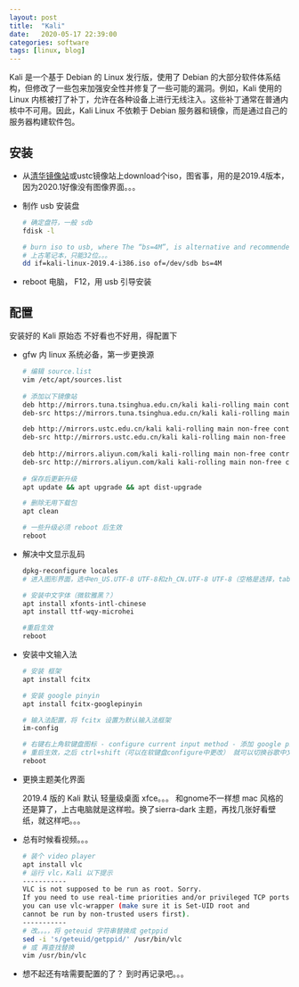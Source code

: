 ```yaml
---
layout: post
title:  "Kali"
date:   2020-05-17 22:39:00
categories: software
tags: [linux, blog]
---
```


Kali 是一个基于 Debian 的 Linux 发行版，使用了 Debian 的大部分软件体系结构，但修改了一些包来加强安全性并修复了一些可能的漏洞。例如，Kali 使用的 Linux 内核被打了补丁，允许在各种设备上进行无线注入。这些补丁通常在普通内核中不可用。因此，Kali Linux 不依赖于 Debian 服务器和镜像，而是通过自己的服务器构建软件包。

## 安装

- 从[清华镜像站](https://mirrors.tuna.tsinghua.edu.cn/)或ustc镜像站上download个iso，图省事，用的是2019.4版本，因为2020.1好像没有图像界面。。。

  <!-- more -->

- 制作 usb 安装盘

  ```bash
  # 确定盘符，一般 sdb
  fdisk -l
  
  # burn iso to usb, where The “bs=4M”, is alternative and recommended value
  # 上古笔记本，只能32位。。。
  dd if=kali-linux-2019.4-i386.iso of=/dev/sdb bs=4M
  ```

- reboot 电脑， F12，用 usb 引导安装

## 配置

安装好的 Kali 原始态 不好看也不好用，得配置下

- gfw 内 linux 系统必备，第一步更换源

  ```bash
  # 编辑 source.list
  vim /etc/apt/sources.list
   
  # 添加以下镜像站
  deb http://mirrors.tuna.tsinghua.edu.cn/kali kali-rolling main contrib non-free
  deb-src https://mirrors.tuna.tsinghua.edu.cn/kali kali-rolling main contrib non-free
  
  deb http://mirrors.ustc.edu.cn/kali kali-rolling main non-free contrib
  deb-src http://mirrors.ustc.edu.cn/kali kali-rolling main non-free contrib
    
  deb http://mirrors.aliyun.com/kali kali-rolling main non-free contrib
  deb-src http://mirrors.aliyun.com/kali kali-rolling main non-free contrib
   
  # 保存后更新升级
  apt update && apt upgrade && apt dist-upgrade
  
  # 删除无用下载包
  apt clean 
  
  # 一些升级必须 reboot 后生效
  reboot 
  ```

- 解决中文显示乱码

  ```bash
  dpkg-reconfigure locales
  # 进入图形界面，选中en_US.UTF-8 UTF-8和zh_CN.UTF-8 UTF-8（空格是选择，tab是切换，*是选中）并将en_US.UTF-8选为默认。
  
  # 安装中文字体（微软雅黑？）
  apt install xfonts-intl-chinese
  apt install ttf-wqy-microhei
  
  #重启生效
  reboot
  ```

  

- 安装中文输入法

  ```bash
  # 安装 框架
  apt install fcitx
  
  # 安装 google pinyin
  apt install fcitx-googlepinyin
  
  # 输入法配置，将 fcitx 设置为默认输入法框架
  im-config
  
  # 右键右上角软键盘图标 - configure current input method - 添加 google pinyin
  # 重启生效，之后 ctrl+shift（可以在软键盘configure中更改） 就可以切换谷歌中文输入法了
  reboot
  ```

- 更换主题美化界面

  2019.4 版的 Kali 默认 轻量级桌面 xfce。。。  和gnome不一样想 mac 风格的还是算了，上古电脑就是这样啦。换了sierra-dark 主题，再找几张好看壁纸，就这样吧。。。

- 总有时候看视频。。。

  ```bash
  # 装个 video player
  apt install vlc
  # 运行 vlc，Kali 以下提示
  -----------
  VLC is not supposed to be run as root. Sorry.
  If you need to use real-time priorities and/or privileged TCP ports
  you can use vlc-wrapper (make sure it is Set-UID root and
  cannot be run by non-trusted users first).
  -----------
  # 改。。。，将 geteuid 字符串替换成 getppid 
  sed -i 's/geteuid/getppid/' /usr/bin/vlc
  # 或 再查找替换
  vim /usr/bin/vlc
  
  ```

- 想不起还有啥需要配置的了？ 到时再记录吧。。。